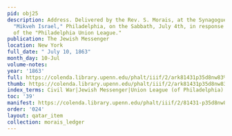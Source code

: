 ```yaml
---
pid: obj25
description: Address. Delivered by the Rev. S. Morais, at the Synagogue of the congregation
  "Mikveh Israel," Philadelphia, on the Sabbath, July 4th, in response to the request
  of the "Philadelphia Union League."
publication: The Jewish Messenger
location: New York
full_date: " July 10, 1863"
month_day: 10-Jul
volume-notes:
year: '1863'
full: https://colenda.library.upenn.edu/phalt/iiif/2/ark81431p35d8nw83%2FSHA256E-s8846988--8eb2774703d90e6eb2db2621b4e3e14a77ed446f2f7674b4b0565df56e91c821.jpeg/full/3500,/0/default.jpg
thumb: https://colenda.library.upenn.edu/phalt/iiif/2/ark81431p35d8nw83%2FSHA256E-s8846988--8eb2774703d90e6eb2db2621b4e3e14a77ed446f2f7674b4b0565df56e91c821.jpeg/full/!200,200/0/default.jpg
index_terms: Civil War|Jewish Messenger|Union League (of Philadelphia)
toc: '39'
manifest: https://colenda.library.upenn.edu/phalt/iiif/2/81431-p35d8nw83/manifest
order: '024'
layout: qatar_item
collection: morais_ledger
---
```

